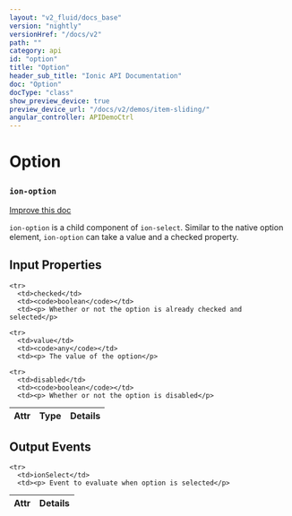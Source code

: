 ```yaml
---
layout: "v2_fluid/docs_base"
version: "nightly"
versionHref: "/docs/v2"
path: ""
category: api
id: "option"
title: "Option"
header_sub_title: "Ionic API Documentation"
doc: "Option"
docType: "class"
show_preview_device: true
preview_device_url: "/docs/v2/demos/item-sliding/"
angular_controller: APIDemoCtrl 
---
```










<h1 class="api-title">
<a class="anchor" name="option" href="#option"></a>

Option
<h3><code>ion-option</code></h3>






</h1>

<a class="improve-v2-docs" href="http://github.com/driftyco/ionic/edit/master//src/components/option/option.ts#L2">
Improve this doc
</a>






<p><code>ion-option</code> is a child component of <code>ion-select</code>. Similar to the native option element, <code>ion-option</code> can take a value and a checked property.</p>





<!-- @usage tag -->


<!-- @property tags -->



<!-- instance methods on the class -->
<!-- input methods on the class -->
<h2><a class="anchor" name="input-properties" href="#input-properties"></a>Input Properties</h2>
<table class="table param-table" style="margin:0;">
  <thead>
    <tr>
      <th>Attr</th>
      <th>Type</th>
      <th>Details</th>
    </tr>
  </thead>
  <tbody>
    
    <tr>
      <td>checked</td>
      <td><code>boolean</code></td>
      <td><p> Whether or not the option is already checked and selected</p>
</td>
    </tr>
    
    <tr>
      <td>value</td>
      <td><code>any</code></td>
      <td><p> The value of the option</p>
</td>
    </tr>
    
    <tr>
      <td>disabled</td>
      <td><code>boolean</code></td>
      <td><p> Whether or not the option is disabled</p>
</td>
    </tr>
    
  </tbody>
</table>
<!-- output events on the class -->
<h2><a class="anchor" name="output-events" href="#output-events"></a>Output Events</h2>
<table class="table param-table" style="margin:0;">
  <thead>
    <tr>
      <th>Attr</th>
      <th>Details</th>
    </tr>
  </thead>
  <tbody>
    
    <tr>
      <td>ionSelect</td>
      <td><p> Event to evaluate when option is selected</p>
</td>
    </tr>
    
  </tbody>
</table>


<!-- related link --><!-- end content block -->


<!-- end body block -->

